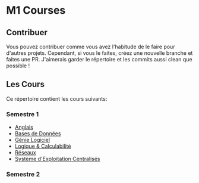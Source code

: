 # M1 Courses

## Contribuer

Vous pouvez contribuer comme vous avez l'habitude de le faire pour d'autres projets. Cependant, si vous le faites, créez une nouvelle branche et faites une PR. J'aimerais garder le répertoire et les commits aussi clean que possible ! 

## Les Cours

Ce répertoire contient les cours suivants:

### Semestre 1

* [Anglais](https://github.com/ToDelattre/cours_m1/tree/master/Anglais)
* [Bases de Données](https://github.com/ToDelattre/cours_m1/tree/master/Bases%20de%20Données)
* [Génie Logiciel](https://github.com/ToDelattre/cours_m1/tree/master/Software%20Engineering)
* [Logique & Calculabilité](https://github.com/ToDelattre/cours_m1/tree/master/Logique)
* [Réseaux](https://github.com/ToDelattre/cours_m1/tree/master/Réseaux)
* [Système d'Exploitation Centralisés](https://github.com/ToDelattre/cours_m1/tree/master/Syst%C3%A8me%20d'Exploitation%20Centralis%C3%A9s)

### Semestre 2
